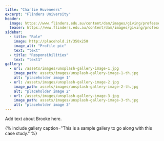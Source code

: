 ```yaml
---
title: "Charlie Huveneers"
excerpt: "Flinders University"
header:
  image: https://www.flinders.edu.au/content/dam/images/giving/professor-charlie-huveneers.jpg/_jcr_content/renditions/970.jpg
  teaser: https://www.flinders.edu.au/content/dam/images/giving/professor-charlie-huveneers.jpg/_jcr_content/renditions/970.jpg
sidebar:
  - title: "Role"
    image: http://placehold.it/350x250
    image_alt: "Profile pic"
    text: "text"
  - title: "Responsibilities"
    text: "text1"
gallery:
  - url: /assets/images/unsplash-gallery-image-1.jpg
    image_path: assets/images/unsplash-gallery-image-1-th.jpg
    alt: "placeholder image 1"
  - url: /assets/images/unsplash-gallery-image-2.jpg
    image_path: assets/images/unsplash-gallery-image-2-th.jpg
    alt: "placeholder image 2"
  - url: /assets/images/unsplash-gallery-image-3.jpg
    image_path: assets/images/unsplash-gallery-image-3-th.jpg
    alt: "placeholder image 3"
---
```


Add text about Brooke here.

{% include gallery caption="This is a sample gallery to go along with this case study." %}


